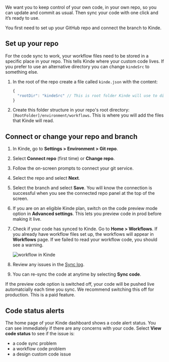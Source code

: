 
We want you to keep control of your own code, in your own repo, so you can update and commit as usual. Then sync your code with one click and it’s ready to use.

You first need to set up your GitHub repo and connect the branch to Kinde.

## Set up your repo

For the code sync to work, your workflow files need to be stored in a specific place in your repo. This tells Kinde where your custom code lives. If you prefer to use an alternative directory you can change `kindeSrc` to something else.

1. In the root of the repo create a file called `kinde.json` with the content:

   ```jsx
   {
     "rootDir": "kindeSrc" // This is root folder Kinde will use to discover workflows.
   }
   ```

2. Create this folder structure in your repo's root directory: `[RootFolder]/environment/workflows`. This is where you will add the files that Kinde will read.

## Connect or change your repo and branch

1. In Kinde, go to **Settings > Environment > Git repo**.
2. Select **Connect repo** (first time) or **Change repo**.
3. Follow the on-screen prompts to connect your git service.
4. Select the repo and select **Next**.
5. Select the branch and select **Save**. You will know the connection is successful when you see the connected repo panel at the top of the screen.
6. If you are on an eligible Kinde plan, switch on the code preview mode option in **Advanced settings**. This lets you preview code in prod before making it live.
7. Check if your code has synced to Kinde. Go to **Home > Workflows**. If you already have workflow files set up, the workflows will appear in **Workflows** page. If we failed to read your workflow code, you should see a warning.

   ![workflow in Kinde](https://imagedelivery.net/skPPZTHzSlcslvHjesZQcQ/7f6299c4-5af2-406a-4d8b-7e6812a94e00/public)

8. Review any issues in the [Sync log](/workflows/testing/preview-workflows/).
9. You can re-sync the code at anytime by selecting **Sync code**.

<Aside type="warning">

If the preview code option is switched off, your code will be pushed live automatcially each time you sync. We recommend switching this off for production. This is a paid feature.

</Aside>

## Code status alerts

The home page of your Kinde dashboard shows a code alert status. You can see immediately if there are any concerns with your code. Select **View code status** to see if the issue is:

- a code sync problem
- a workflow code problem
- a design custom code issue
